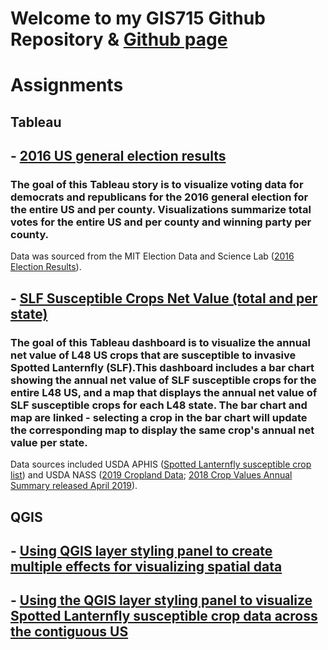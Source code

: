 # Welcome to my GIS715 Github Repository & [Github page](https://cyborginhas.github.io/GIS715/)

# Assignments

## **Tableau**

## - [2016 US general election results](https://cyborginhas.github.io/GIS715/tableau/myStory.html)

### The goal of this Tableau story is to visualize voting data for democrats and republicans for the 2016 general election for the entire US and per county. Visualizations summarize total votes for the entire US and per county and winning party per county.

Data was sourced from the MIT Election Data and Science Lab ([2016 Election Results](https://doi.org/10.7910/DVN/VOQCHQ)).

## - [SLF Susceptible Crops Net Value (total and per state)](https://cyborginhas.github.io/GIS715/tableau/mydashboard2.html)

### The goal of this Tableau dashboard is to visualize the annual net value of L48 US crops that are susceptible to invasive Spotted Lanternfly (SLF).This dashboard includes a bar chart showing the annual net value of SLF susceptible crops for the entire L48 US, and a  map that displays the annual net value of SLF susceptible crops for each L48 state. The bar chart and map are linked - selecting a crop in the bar chart will update the corresponding map to display the same crop's annual net value per state.

Data sources included USDA APHIS ([Spotted Lanternfly susceptible crop list](https://www.aphis.usda.gov/aphis/resources/pests-diseases/hungry-pests/the-threat/spotted-lanternfly/spotted-lanternfly)) and USDA NASS ([2019 Cropland Data](https://nassgeodata.gmu.edu/CropScape/); [2018 Crop Values Annual Summary released April 2019](https://usda.library.cornell.edu/concern/publications/k35694332?locale=en)).

## **QGIS**
## - [Using QGIS layer styling panel to create multiple effects for visualizing spatial data](https://cyborginhas.github.io/GIS715/QGIS/QGIS_IandIIKMdata.html)

## - [Using the QGIS layer styling panel to visualize Spotted Lanternfly susceptible crop data across the contiguous US](https://cyborginhas.github.io/GIS715/QGIS/QGIS_SLFdata.html)
